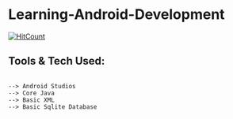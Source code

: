 # Learning-Android-Development


[![HitCount](http://hits.dwyl.com/deepakjaiswal2018/Leaarning-Android-Development.svg)](http://hits.dwyl.com/deepakjaiswal2018/Leaarning-Android-Development)

## Tools & Tech Used:
```

--> Android Studios
--> Core Java
--> Basic XML
--> Basic Sqlite Database
```
